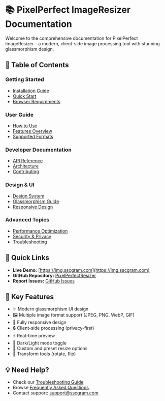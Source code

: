 # 📚 PixelPerfect ImageResizer Documentation

Welcome to the comprehensive documentation for PixelPerfect ImageResizer - a modern, client-side image processing tool with stunning glassmorphism design.

## 📖 Table of Contents

### Getting Started
- [Installation Guide](installation.md)
- [Quick Start](quick-start.md)
- [Browser Requirements](browser-requirements.md)

### User Guide
- [How to Use](user-guide.md)
- [Features Overview](features.md)
- [Supported Formats](supported-formats.md)

### Developer Documentation
- [API Reference](api-reference.md)
- [Architecture](architecture.md)
- [Contributing](../CONTRIBUTING.md)

### Design & UI
- [Design System](design-system.md)
- [Glassmorphism Guide](glassmorphism.md)
- [Responsive Design](responsive-design.md)

### Advanced Topics
- [Performance Optimization](performance.md)
- [Security & Privacy](security.md)
- [Troubleshooting](troubleshooting.md)

## 🚀 Quick Links

- **Live Demo:** [https://img.sscgram.com](https://img.sscgram.com)
- **GitHub Repository:** [PixelPerfectResizer](https://github.com/aspirant-ai/ImageResizer)
- **Report Issues:** [GitHub Issues](https://github.com/aspirant-ai/ImageResizer/issues)

## 🎯 Key Features

- ✨ Modern glassmorphism UI design
- 🖼️ Multiple image format support (JPEG, PNG, WebP, GIF)
- 📱 Fully responsive design
- 🔒 Client-side processing (privacy-first)
- ⚡ Real-time preview
- 🎨 Dark/Light mode toggle
- 📐 Custom and preset resize options
- 🔄 Transform tools (rotate, flip)

## 💡 Need Help?

- Check our [Troubleshooting Guide](troubleshooting.md)
- Browse [Frequently Asked Questions](faq.md)
- Contact support: support@sscgram.com